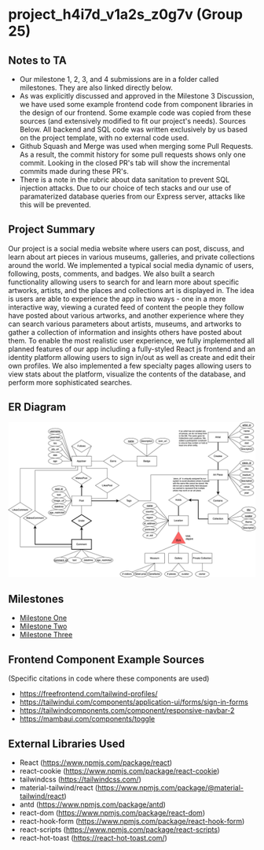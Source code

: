 # project_h4i7d_v1a2s_z0g7v (Group 25)

## Notes to TA

* Our milestone 1, 2, 3, and 4 submissions are in a folder called milestones. They are also linked directly below.
* As was explicitly discussed and approved in the Milestone 3 Discussion, we have used some example frontend code from component libraries in the design of our frontend. Some example code was copied from these sources (and extensively modified to fit our project's needs). Sources Below. All backend and SQL code was written exclusively by us based on the project template, with no external code used.
* Github Squash and Merge was used when merging some Pull Requests. As a result, the commit history for some pull requests shows only one commit. Looking in the closed PR's tab will show the incremental commits made during these PR's.
* There is a note in the rubric about data sanitation to prevent SQL injection attacks. Due to our choice of tech stacks and our use of paramaterized database queries from our Express server, attacks like this will be prevented.

## Project Summary

Our project is a social media website where users can post, discuss, and learn about art pieces in various museums, galleries, and private collections around the world. We implemented a typical social media dynamic of users, following, posts, comments, and badges. We also built a search functionality allowing users to search for and learn more about specific artworks, artists, and the places and collections art is displayed in. The idea is users are able to experience the app in two ways - one in a more interactive way, viewing a curated feed of content the people they follow have posted about various artworks, and another experience where they can search various parameters about artists, museums, and artworks to gather a collection of information and insights others have posted about them. To enable the most realistic user experience, we fully implemented all planned features of our app including a fully-styled React js frontend and an identity platform allowing users to sign in/out as well as create and edit their own profiles. We also implemented a few specialty pages allowing users to view stats about the platform, visualize the contents of the database, and perform more sophisticated searches.

## ER Diagram
![group_project](milestones/group_project.png)

## Milestones
* [Milestone One](./milestones/CPSC%20304%20Project%20-%20Milestone%20One.pdf)
* [Milestone Two](./milestones/CPSC%20304%20Project%20-%20Milestone%20Two.pdf)
* [Milestone Three](./milestones/CPSC%20304%20Project%20-%20Milestone%20Three.pdf)

## Frontend Component Example Sources
(Specific citations in code where these components are used)
* https://freefrontend.com/tailwind-profiles/
* https://tailwindui.com/components/application-ui/forms/sign-in-forms
* https://tailwindcomponents.com/component/responsive-navbar-2
* https://mambaui.com/components/toggle

## External Libraries Used
* React (https://www.npmjs.com/package/react)
* react-cookie (https://www.npmjs.com/package/react-cookie)
* tailwindcss (https://tailwindcss.com/)
* material-tailwind/react (https://www.npmjs.com/package/@material-tailwind/react)
* antd (https://www.npmjs.com/package/antd)
* react-dom (https://www.npmjs.com/package/react-dom)
* react-hook-form (https://www.npmjs.com/package/react-hook-form)
* react-scripts (https://www.npmjs.com/package/react-scripts)
* react-hot-toast (https://react-hot-toast.com/)
